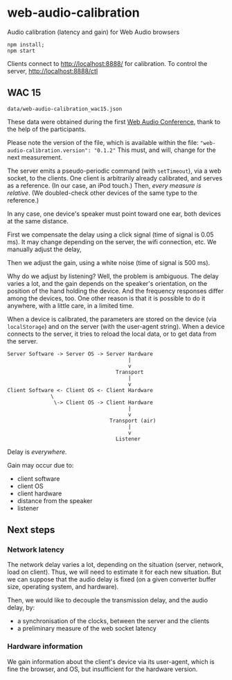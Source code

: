 web-audio-calibration
=====================

Audio calibration (latency and gain) for Web Audio browsers

    npm install;
    npm start

Clients connect to <http://localhost:8888/> for calibration. To control
the server, <http://localhost:8888/ctl>

## WAC 15 ##

    data/web-audio-calibration_wac15.json

These data were obtained during the first
[Web Audio Conference](http://wac.ircam.fr), thank to the help of the
participants.

Please note the version of the file, which is available within the
file: `"web-audio-calibration.version": "0.1.2"` This must, and will,
change for the next measurement.

The server emits a pseudo-periodic command (with `setTimeout`), via a
web socket, to the clients. One client is arbitrarily already
calibrated, and serves as a reference. (In our case, an iPod touch.)
Then, *every measure is relative*. (We doubled-check other devices of
the same type to the reference.)

In any case, one device's speaker must point toward one ear, both devices
at the same distance.

First we compensate the delay using a click signal
(time of signal is 0.05 ms). It may change depending on the server, the wifi
connection, etc. We manually adjust the delay, 

Then we adjust the gain, using a white noise (time of signal is 500
ms).

Why do we adjust by listening? Well, the problem is ambiguous. The
delay varies a lot, and the gain depends on the speaker's orientation,
on the position of the hand holding the device. And the frequency
responses differ among the devices, too. One other reason is that it
is possible to do it anywhere, with a little care, in a limited time.

When a device is calibrated, the parameters are stored on the device
(via `localStorage`) and on the server (with the user-agent
string). When a device connects to the server, it tries to
reload the local data, or to get data from the server.

    Server Software -> Server OS -> Server Hardware
                                           |
                                           v
                                       Transport
                                           |
                                           v
    Client Software <- Client OS <- Client Hardware
                  \
                   \-> Client OS -> Client Hardware
                                           |
                                           v
                                     Transport (air)
                                           |
                                           v
                                       Listener

Delay is *everywhere*.

Gain may occur due to:

- client software
- client OS
- client hardware
- distance from the speaker
- listener

## Next steps ##

### Network latency ###

The network delay varies a lot, depending on the situation (server,
network, load on client). Thus, we will need to estimate it for each new
situation. But we can suppose that the audio delay is fixed (on a
given converter buffer size, operating system, and hardware).

Then, we would like to decouple the transmission delay, and the audio
delay, by:

- a synchronisation of the clocks, between the server and the clients
- a preliminary measure of the web socket latency

### Hardware information ###

We gain information about the client's device via its user-agent,
which is fine the browser, and OS, but insufficient for the hardware
version.
